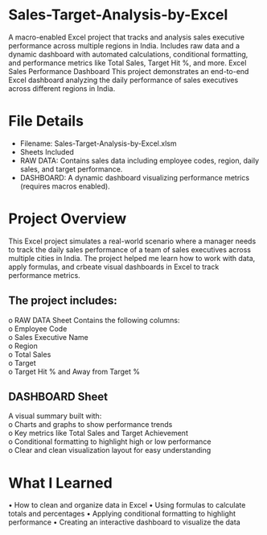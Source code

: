 # Sales-Target-Analysis-by-Excel
A macro-enabled Excel project that tracks and analysis sales executive performance across multiple regions in India. Includes raw data and a dynamic dashboard with automated calculations, conditional formatting, and performance metrics like Total Sales, Target Hit %, and more.
 Excel Sales Performance Dashboard
This project demonstrates an end-to-end Excel dashboard analyzing the daily performance of sales executives across different regions in India.

# File Details
- Filename: Sales-Target-Analysis-by-Excel.xlsm
- Sheets Included
- RAW DATA: Contains sales data including employee codes, region, daily sales, and target performance.
- DASHBOARD: A dynamic dashboard visualizing performance metrics (requires macros enabled).

# Project Overview
This Excel project simulates a real-world scenario where a manager needs to track the daily sales performance of a team of sales executives across multiple cities in India. The project helped me learn how to work with data, apply formulas, and crbeate visual dashboards in Excel to track performance metrics.

## The project includes:
o RAW DATA Sheet
   Contains the following columns: <br />
o	Employee Code <br />
o	Sales Executive Name<br />
o	Region<br />
o	Total Sales<br />
o	Target<br />
o	Target Hit % and Away from Target %

## DASHBOARD Sheet
 A visual summary built with:<br />
o	Charts and graphs to show performance trends<br />
o	Key metrics like Total Sales and Target Achievement<br />
o	Conditional formatting to highlight high or low performance<br />
o	Clear and clean visualization layout for easy understanding

# What I Learned
•	How to clean and organize data in Excel
•	Using formulas to calculate totals and percentages
•	Applying conditional formatting to highlight performance
•	Creating an interactive dashboard to visualize the data
